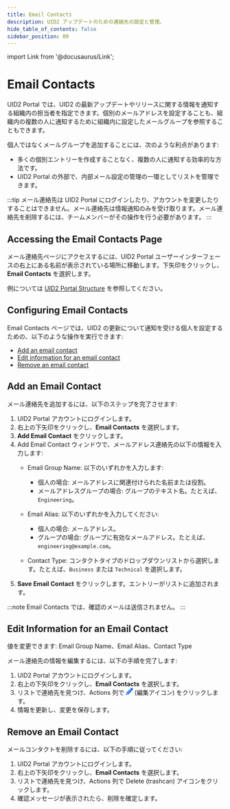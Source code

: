 ```yaml
---
title: Email Contacts
description: UID2 アップデートのための連絡先の設定と管理。
hide_table_of_contents: false
sidebar_position: 09
---
```


import Link from '@docusaurus/Link';

# Email Contacts

UID2 Portal では、UID2 の最新アップデートやリリースに関する情報を通知する組織内の担当者を指定できます。個別のメールアドレスを設定することも、組織内の複数の人に通知するために組織内に設定したメールグループを参照することもできます。

個人ではなくメールグループを追加することには、次のような利点があります:
- 多くの個別エントリーを作成することなく、複数の人に通知する効率的な方法です。
- UID2 Portal の外部で、内部メール設定の管理の一環としてリストを管理できます。

:::tip
メール連絡先は UID2 Portal にログインしたり、アカウントを変更したりすることはできません。メール連絡先は情報通知のみを受け取ります。メール連絡先を削除するには、チームメンバーがその操作を行う必要があります。
:::

## Accessing the Email Contacts Page

メール連絡先ページにアクセスするには、UID2 Portal ユーザーインターフェースの右上にある名前が表示されている場所に移動します。下矢印をクリックし、**Email Contacts** を選択します。

例については [UID2 Portal Structure](portal-overview.md#uid2-portal-structure) を参照してください。

## Configuring Email Contacts

Email Contacts ページでは、UID2 の更新について通知を受ける個人を設定するための、以下のような操作を実行できます:

- [Add an email contact](#add-an-email-contact)
- [Edit information for an email contact](#edit-information-for-an-email-contact)
- [Remove an email contact](#remove-an-email-contact)

## Add an Email Contact

メール連絡先を追加するには、以下のステップを完了させます:

1. UID2 Portal アカウントにログインします。
1. 右上の下矢印をクリックし、**Email Contacts** を選択します。
1. **Add Email Contact** をクリックします。
2. Add Email Contact ウィンドウで、メールアドレス連絡先の以下の情報を入力します:
   - Email Group Name: 以下のいずれかを入力します:
   
     - 個人の場合: メールアドレスに関連付けられた名前または役割。
     - メールアドレスグループの場合: グループのテキスト名。たとえば、`Engineering`。
   - Email Alias: 以下のいずれかを入力してください:
   
     - 個人の場合: メールアドレス。
     - グループの場合: グループに有効なメールアドレス。たとえば、`engineering@example.com`。
   - Contact Type: コンタクトタイプのドロップダウンリストから選択します。たとえば、`Business` または `Technical` を選択します。
3. **Save Email Contact** をクリックします。エントリーがリストに追加されます。

:::note
Email Contacts では、確認のメールは送信されません。
:::

## Edit Information for an Email Contact

値を変更できます: Email Group Name、Email Alias、Contact Type

メール連絡先の情報を編集するには、以下の手順を完了します:

1. UID2 Portal アカウントにログインします。
1. 右上の下矢印をクリックし、**Email Contacts** を選択します。
1. リストで連絡先を見つけ、Actions 列で ![the Edit icon](images/icon-pencil-solid.png) (編集アイコン) をクリックします。
1. 情報を更新し、変更を保存します。

## Remove an Email Contact

メールコンタクトを削除するには、以下の手順に従ってください:

1. UID2 Portal アカウントにログインします。
1. 右上の下矢印をクリックし、**Email Contacts** を選択します。
1. リストで連絡先を見つけ、Actions 列で Delete (trashcan) アイコンをクリックします。
1. 確認メッセージが表示されたら、削除を確定します。
